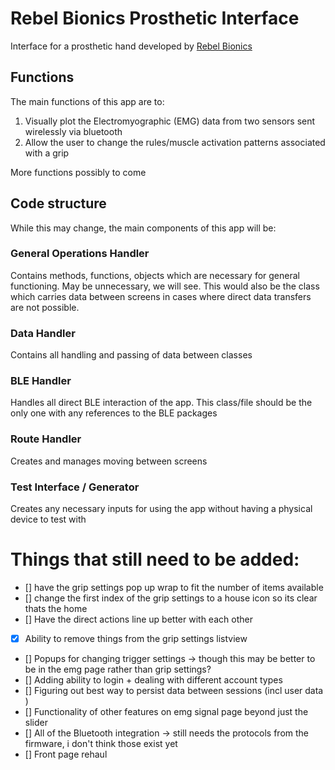 # Rebel Bionics Prosthetic Interface

Interface for a prosthetic hand developed by [Rebel Bionics](https://rebelbionics.com/)

## Functions 

The main functions of this app are to:
1. Visually plot the Electromyographic (EMG) data from two sensors sent wirelessly via bluetooth
2. Allow the user to change the rules/muscle activation patterns associated with a grip

More functions possibly to come

## Code structure

While this may change, the main components of this app will be:

### General Operations Handler

Contains methods, functions, objects which are necessary for general functioning. May be unnecessary, we will see.
This would also be the class which carries data between screens in cases where direct data transfers are not possible.

### Data Handler
Contains all handling and passing of data between classes

### BLE Handler
Handles all direct BLE interaction of the app. This class/file should be the only one with any references to the BLE packages

### Route Handler 
Creates and manages moving between screens

### Test Interface / Generator
Creates any necessary inputs for using the app without having a physical device to test with

# Things that still need to be added:
- [] have the grip settings pop up wrap to fit the number of items available
- [] change the first index of the grip settings to a house icon so its clear thats the home 
- [] Have the direct actions line up better with each other
- [X] Ability to remove things from the grip settings listview
- [] Popups for changing trigger settings ->  though this may be better to be in the emg page rather than grip settings?
- [] Adding ability to login + dealing with different account types 
- [] Figuring out best way to persist data between sessions (incl user data )
- [] Functionality of other features on emg signal page beyond just the slider 
- [] All of the Bluetooth integration -> still needs the protocols from the firmware, i don't think those exist yet
- [] Front page rehaul


